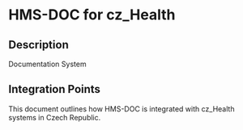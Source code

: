 # HMS-DOC for cz_Health

## Description

Documentation System

## Integration Points

This document outlines how HMS-DOC is integrated with cz_Health systems in Czech Republic.
